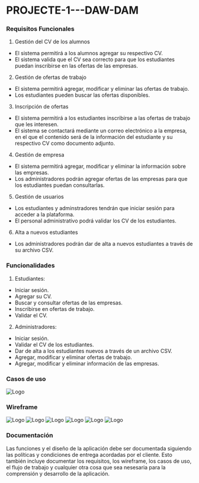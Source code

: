 # PROJECTE-1---DAW-DAM

### Requisitos Funcionales

1. Gestión del CV de los alumnos

- El sistema permitirá a los alumnos agregar su respectivo CV.
- El sistema  valida que el CV sea correcto para que los estudiantes puedan inscribirse en las ofertas de las empresas.

2. Gestión de ofertas de trabajo

- El sistema permitirá agregar, modificar y eliminar las ofertas de trabajo.
- Los estudiantes pueden buscar las ofertas disponibles.

3. Inscripción de ofertas

- El sistema permitirá a los estudiantes inscribirse a las ofertas de trabajo que les interesen.
- El sistema se contactará mediante un correo electrónico a la empresa, en el que el contenido será de la información del estudiante y su respectivo CV como documento adjunto.

4. Gestión de empresa 

- El sistema permitirá agregar, modificar y eliminar la información sobre las empresas.
- Los administradores podrán agregar ofertas de las empresas para que los estudiantes puedan consultarlas.

5. Gestión de usuarios

- Los estudiantes y adminstradores tendrán que iniciar sesión para acceder a la plataforma.
- El personal administrativo podrá validar los CV de los estudiantes.

6. Alta a nuevos estudiantes

- Los administradores podrán dar de alta a nuevos estudiantes a través de su archivo CSV.

### Funcionalidades

1. Estudiantes:

- Iniciar sesión.
- Agregar su CV.
- Buscar y consultar ofertas de las empresas.
- Inscribirse en ofertas de trabajo.
- Validar el CV.

2. Administradores:

- Iniciar sesión.
- Validar el CV de los estudiantes.
- Dar de alta a los estudiantes nuevos a través de un archivo CSV.
- Agregar, modificar y eliminar ofertas de trabajo.
- Agregar, modificar y eliminar información de las empresas.

### Casos de uso

![Logo](CasosDeUsoITIC.drawio.png)

### Wireframe

![Logo](/Wireframe/w1.jpg)
![Logo](/Wireframe/w2.jpg)
![Logo](/Wireframe/w3.jpg)
![Logo](/Wireframe/w4.jpg)
![Logo](/Wireframe/w5.jpg)
![Logo](/Wireframe/w6.jpg)
### Documentación 

Las funciones y el diseño de la aplicación debe ser documentada siguiendo las políticas y condiciones de entrega acordadas por el cliente. Esto también incluye documentar los requisitos, los wireframe, los casos de uso, el flujo de trabajo y cualquier otra cosa que sea nesesaria para la comprensión y desarrollo de la aplicación.


